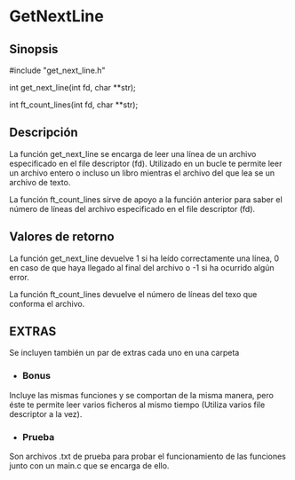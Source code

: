 # GetNextLine
## Sinopsis

#include "get_next_line.h"

int get_next_line(int fd, char **str);

int ft_count_lines(int fd, char **str);

## Descripción

La función get_next_line se encarga de leer una línea de un archivo especificado en el file descriptor (fd). Utilizado en un bucle te permite leer un archivo entero o incluso un libro mientras el archivo del que lea se un archivo de texto.

La función ft_count_lines sirve de apoyo a la función anterior para saber el número de líneas del archivo especificado en el file descriptor (fd).

## Valores de retorno

La función get_next_line devuelve 1 si ha leído correctamente una línea, 0 en caso de que haya llegado al final del archivo o -1 si ha ocurrido algún error.

La función ft_count_lines devuelve el número de líneas del texo que conforma el archivo.

## EXTRAS
Se incluyen también un par de extras cada uno en una carpeta
* ### Bonus
Incluye las mismas funciones y se comportan de la misma manera, pero éste te permite leer varios ficheros al mismo tiempo (Utiliza varios file descriptor a la vez).
* ### Prueba
Son archivos .txt de prueba para probar el funcionamiento de las funciones junto con un main.c que se encarga de ello.
